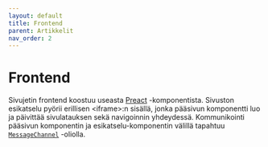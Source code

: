 ```yaml
---
layout: default
title: Frontend
parent: Artikkelit
nav_order: 2
---
```


# Frontend

Sivujetin frontend koostuu useasta [Preact](https://preactjs.com/) -komponentista. Sivuston esikatselu pyörii erillisen &lt;iframe&gt;:n sisällä, jonka pääsivun komponentti luo ja päivittää sivulatauksen sekä navigoinnin yhdeydessä. Kommunikointi pääsivun komponentin ja esikatselu-komponentin välillä tapahtuu [`MessageChannel`](https://developer.mozilla.org/en-US/docs/Web/API/MessageChannel) -oliolla.

